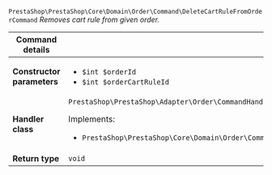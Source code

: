 `PrestaShop\PrestaShop\Core\Domain\Order\Command\DeleteCartRuleFromOrderCommand`
_Removes cart rule from given order._

| Command details            |    |
| -------------------------- | -- |
| **Constructor parameters** | <ul> <li>`$int $orderId`</li>  <li>`$int $orderCartRuleId`</li> </ul> |
| **Handler class**          | `PrestaShop\PrestaShop\Adapter\Order\CommandHandler\DeleteCartRuleFromOrderHandler`  <p> Implements: </p> <ul>  <li>`PrestaShop\PrestaShop\Core\Domain\Order\CommandHandler\DeleteCartRuleFromOrderHandlerInterface`</li>  |
| **Return type** |  `void`  |
